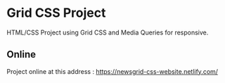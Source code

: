 # Grid CSS Project

HTML/CSS Project using Grid CSS and Media Queries for responsive.

## Online

Project online at this address : https://newsgrid-css-website.netlify.com/
